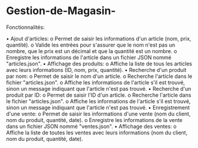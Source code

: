 # Gestion-de-Magasin-
Fonctionnalités:

•	Ajout d'articles: 
  o	Permet de saisir les informations d'un article (nom, prix, quantité).
  o	Valide les entrées pour s'assurer que le nom n'est pas un nombre, que le prix est un décimal et que la quantité est un nombre.
  o	Enregistre les informations de l'article dans un fichier JSON nommé "articles.json".
•	Affichage des produits: 
  o	Affiche la liste de tous les articles avec leurs informations (ID, nom, prix, quantité).
•	Recherche d'un produit par nom: 
  o	Permet de saisir le nom d'un article.
  o	Recherche l'article dans le fichier "articles.json".
  o	Affiche les informations de l'article s'il est trouvé, sinon un message indiquant que l'article n'est pas trouvé.
•	Recherche d'un produit par ID: 
  o	Permet de saisir l'ID d'un article.
  o	Recherche l'article dans le fichier "articles.json".
  o	Affiche les informations de l'article s'il est trouvé, sinon un message indiquant que l'article n'est pas trouvé.
•	Enregistrement d'une vente: 
  o	Permet de saisir les informations d'une vente (nom du client, nom du produit, quantité, date).
  o	Enregistre les informations de la vente dans un fichier JSON nommé "ventes.json".
•	Affichage des ventes: 
  o	Affiche la liste de toutes les ventes avec leurs informations (nom du client, nom du produit, quantité, date).

